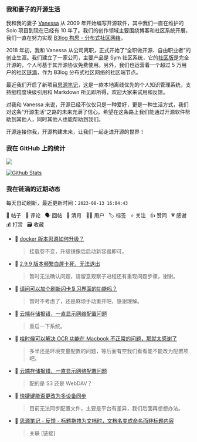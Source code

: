 ### 我和妻子的开源生活

我和我的妻子 [Vanessa](https://github.com/Vanessa219) 从 2009 年开始编写开源软件，其中我们一直在维护的 Solo 项目到现在已经有 10 年了。我们的创作领域主要围绕博客和社区系统开展，我们一直在努力实现 [B3log 构思 - 分布式社区网络](https://ld246.com/article/1546941897596)。

2018 年初，我和 Vanessa 从公司离职，正式开始了“全职做开源、自由职业者”的创业生涯。我们建立了一家公司，主要产品是 Sym 社区系统，它的[社区版](https://github.com/88250/symphony)是完全开源的，个人可基于其开源协议免费使用。另外，我们也运营着一个超过 5 万用户的社区[链滴](https://ld246.com)，作为 B3log 分布式社区网络的社区端节点。

最近我们开启了新项目[思源笔记](https://github.com/siyuan-note/siyuan)，这是一款本地离线优先的个人知识管理系统，支持细粒度块级引用和 Markdown 所见即所得，欢迎大家来试用和反馈。

对我和 Vanessa 来说，开源已经不仅仅只是一种爱好，更是一种生活方式，我们对这条“开源生活”之路的未来充满了信心。希望在这条路上我们能通过开源软件帮助到其他人，同时其他人也能帮助到我们。

开源连接你我，开源构建未来，让我们一起走进开源的世界！

### 我在 GitHub 上的统计

<a title="Hits" target="_blank" href="https://github.com/88250/88250"><img src="https://hits.b3log.org/88250/88250.svg"></a>

[![Github Stats](https://github-readme-stats.vercel.app/api?username=88250&theme=tokyonight&show_icons=true)](https://github.com/88250)

<!--events start -->

### 我在链滴的近期动态

每天自动刷新，最近更新时间：`2023-08-13 16:04:43`

📝 帖子 &nbsp; 💬 评论 &nbsp; 🗣 回帖 &nbsp; 🌙 清月 &nbsp; 👨‍💻 用户 &nbsp; 🏷️ 标签 &nbsp; ⭐️ 关注 &nbsp; 👍 赞同 &nbsp; 💗 感谢 &nbsp; 💰 打赏 &nbsp; 🗃 收藏

* 💬 [docker 版本思源如何升级？](https://ld246.com/article/1691850891929/comment/1691851022888#comments)

  > 挂载卷不变，升级镜像后启动新容器即可。
* 💬 [2.9.9 版本频繁白屏卡死，无法退出](https://ld246.com/article/1691835288334/comment/1691843733849#comments)

  > 暂时无法确认问题，请留意观察子进程还有重现问题步骤，谢谢。
* 💬 [请问可以加个刷新闪卡复习界面的功能吗？](https://ld246.com/article/1691835569627/comment/1691843621574#comments)

  > 暂时不考虑了，还是麻烦手动重开吧，感谢理解。
* 💬 [云端存储报错，一直显示网络配置问题](https://ld246.com/article/1691823049283/comment/1691835490556#comments)

  > 重启一下系统。
* 💬 [啥时候可以解决 OCR 功能在 Macbook 不正常的问题，那就太感谢了](https://ld246.com/article/1691570143709/comment/1691835445480#comments)

  > 多半还是环境变量配置的问题，等后面有空我们看看能不能改为配置项吧。
* 💬 [云端存储报错，一直显示网络配置问题](https://ld246.com/article/1691823049283/comment/1691823742789#comments)

  > 配的是 S3 还是 WebDAV？
* 💬 [快捷键能否更改为多设备同步](https://ld246.com/article/1691821071480/comment/1691821882253#comments)

  > 目前无法同步配置文件，主要是平台有差异，我们后面再想想办法。
* 💬 [思源笔记 - 反馈 - 标题拖拽为文档时，文档名变成命名而非标题内容](https://ld246.com/article/1691747868688/comment/1691818986212#comments)

  > 关联 [链接]


<!--events end -->
